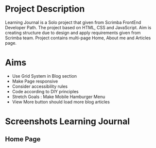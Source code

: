 # Project Description

Learning Journal is a Solo project that given from Scrimba FrontEnd Developer Path.
The project based on HTML, CSS and JavaScript.
Aim is creating structure due to design and apply requirements given from Scrimba team.
Project contains multi-page Home, About me and Articles page.

# Aims

- Use Grid System in Blog section
- Make Page responsive
- Consider accessibility rules
- Code according to DIY principles
- Stretch Goals : Make Mobile Hamburger Menu
- View More button should load more blog articles

# Screenshots Learning Journal

## Home Page

